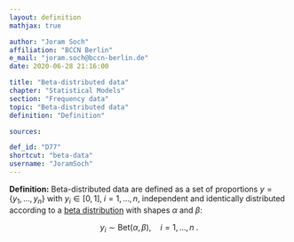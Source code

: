 ```yaml
---
layout: definition
mathjax: true

author: "Joram Soch"
affiliation: "BCCN Berlin"
e_mail: "joram.soch@bccn-berlin.de"
date: 2020-06-28 21:16:00

title: "Beta-distributed data"
chapter: "Statistical Models"
section: "Frequency data"
topic: "Beta-distributed data"
definition: "Definition"

sources:

def_id: "D77"
shortcut: "beta-data"
username: "JoramSoch"
---
```



**Definition:** Beta-distributed data are defined as a set of proportions $y = \left\lbrace y_1, \ldots, y_n \right\rbrace$ with $y_i \in [0,1], \; i = 1,\ldots,n$, independent and identically distributed according to a [beta distribution](/D/beta) with shapes $\alpha$ and $\beta$:

$$ \label{eq:beta-data}
y_i \sim \mathrm{Bet}(\alpha,\beta), \quad i = 1, \ldots, n \; .
$$
